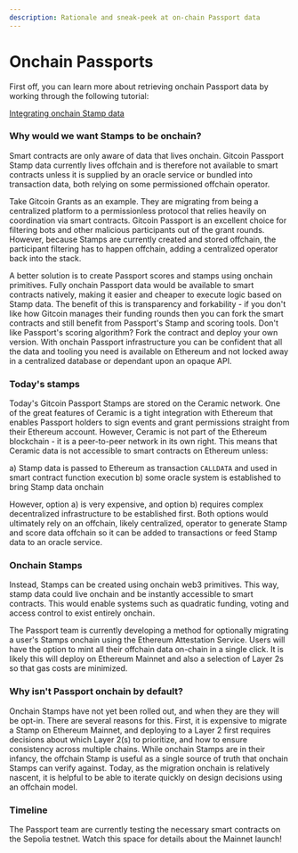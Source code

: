 ```yaml
---
description: Rationale and sneak-peek at on-chain Passport data
---
```


# Onchain Passports

First off, you can learn more about retrieving onchain Passport data by working through the following tutorial:

[Integrating onchain Stamp data](../integration-guides/integrating-onchain-stamp-data.md)

### Why would we want Stamps to be onchain?

Smart contracts are only aware of data that lives onchain. Gitcoin Passport Stamp data currently lives offchain and is therefore not available to smart contracts unless it is supplied by an oracle service or bundled into transaction data, both relying on some permissioned offchain operator.

Take Gitcoin Grants as an example. They are migrating from being a centralized platform to a permissionless protocol that relies heavily on coordination via smart contracts. Gitcoin Passport is an excellent choice for filtering bots and other malicious participants out of the grant rounds. However, because Stamps are currently created and stored offchain, the participant filtering has to happen offchain, adding a centralized operator back into the stack.

A better solution is to create Passport scores and stamps using onchain primitives. Fully onchain Passport data would be available to smart contracts natively, making it easier and cheaper to execute logic based on Stamp data. The benefit of this is transparency and forkability - if you don't like how Gitcoin manages their funding rounds then you can fork the smart contracts and still benefit from Passport's Stamp and scoring tools. Don't like Passport's scoring algorithm? Fork the contract and deploy your own version. With onchain Passport infrastructure you can be confident that all the data and tooling you need is available on Ethereum and not locked away in a centralized database or dependant upon an opaque API.

### Today's stamps

Today's Gitcoin Passport Stamps are stored on the Ceramic network. One of the great features of Ceramic is a tight integration with Ethereum that enables Passport holders to sign events and grant permissions straight from their Ethereum account. However, Ceramic is not part of the Ethereum blockchain - it is a peer-to-peer network in its own right. This means that Ceramic data is not accessible to smart contracts on Ethereum unless:

a) Stamp data is passed to Ethereum as transaction `CALLDATA` and used in smart contract function execution b) some oracle system is established to bring Stamp data onchain

However, option a) is very expensive, and option b) requires complex decentralized infrastructure to be established first. Both options would ultimately rely on an offchain, likely centralized, operator to generate Stamp and score data offchain so it can be added to transactions or feed Stamp data to an oracle service.

### Onchain Stamps

Instead, Stamps can be created using onchain web3 primitives. This way, stamp data could live onchain and be instantly accessible to smart contracts. This would enable systems such as quadratic funding, voting and access control to exist entirely onchain.

The Passport team is currently developing a method for optionally migrating a user's Stamps onchain using the Ethereum Attestation Service. Users will have the option to mint all their offchain data on-chain in a single click. It is likely this will deploy on Ethereum Mainnet and also a selection of Layer 2s so that gas costs are minimized.

### Why isn't Passport onchain by default?

Onchain Stamps have not yet been rolled out, and when they are they will be opt-in. There are several reasons for this. First, it is expensive to migrate a Stamp on Ethereum Mainnet, and deploying to a Layer 2 first requires decisions about which Layer 2(s) to prioritize, and how to ensure consistency across multiple chains. While onchain Stamps are in their infancy, the offchain Stamp is useful as a single source of truth that onchain Stamps can verify against. Today, as the migration onchain is relatively nascent, it is helpful to be able to iterate quickly on design decisions using an offchain model.&#x20;

### Timeline

The Passport team are currently testing the necessary smart contracts on the Sepolia testnet. Watch this space for details about the Mainnet launch!
